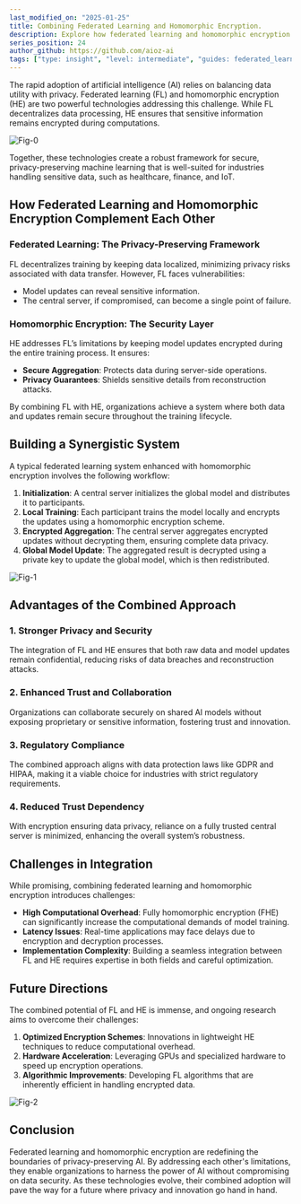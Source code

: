```yaml
---
last_modified_on: "2025-01-25"
title: Combining Federated Learning and Homomorphic Encryption.
description: Explore how federated learning and homomorphic encryption work together to create a secure, privacy-preserving AI ecosystem.
series_position: 24
author_github: https://github.com/aioz-ai
tags: ["type: insight", "level: intermediate", "guides: federated_learning"]
---
```


The rapid adoption of artificial intelligence (AI) relies on balancing data utility with privacy. Federated learning (FL) and homomorphic encryption (HE) are two powerful technologies addressing this challenge. While FL decentralizes data processing, HE ensures that sensitive information remains encrypted during computations.

![Fig-0](https://vision.aioz.io/f/6b7b37067aea4936b083/?dl=1)

Together, these technologies create a robust framework for secure, privacy-preserving machine learning that is well-suited for industries handling sensitive data, such as healthcare, finance, and IoT.

## How Federated Learning and Homomorphic Encryption Complement Each Other

### Federated Learning: The Privacy-Preserving Framework
FL decentralizes training by keeping data localized, minimizing privacy risks associated with data transfer. However, FL faces vulnerabilities:
- Model updates can reveal sensitive information.
- The central server, if compromised, can become a single point of failure.

### Homomorphic Encryption: The Security Layer
HE addresses FL’s limitations by keeping model updates encrypted during the entire training process. It ensures:
- **Secure Aggregation**: Protects data during server-side operations.
- **Privacy Guarantees**: Shields sensitive details from reconstruction attacks.

By combining FL with HE, organizations achieve a system where both data and updates remain secure throughout the training lifecycle.


## Building a Synergistic System

A typical federated learning system enhanced with homomorphic encryption involves the following workflow:
1. **Initialization**: A central server initializes the global model and distributes it to participants.
2. **Local Training**: Each participant trains the model locally and encrypts the updates using a homomorphic encryption scheme.
3. **Encrypted Aggregation**: The central server aggregates encrypted updates without decrypting them, ensuring complete data privacy.
4. **Global Model Update**: The aggregated result is decrypted using a private key to update the global model, which is then redistributed.

![Fig-1](https://vision.aioz.io/f/ce6633351bbb417eb7d6/?dl=1)

## Advantages of the Combined Approach

### 1. **Stronger Privacy and Security**
The integration of FL and HE ensures that both raw data and model updates remain confidential, reducing risks of data breaches and reconstruction attacks.

### 2. **Enhanced Trust and Collaboration**
Organizations can collaborate securely on shared AI models without exposing proprietary or sensitive information, fostering trust and innovation.

### 3. **Regulatory Compliance**
The combined approach aligns with data protection laws like GDPR and HIPAA, making it a viable choice for industries with strict regulatory requirements.

### 4. **Reduced Trust Dependency**
With encryption ensuring data privacy, reliance on a fully trusted central server is minimized, enhancing the overall system’s robustness.


## Challenges in Integration

While promising, combining federated learning and homomorphic encryption introduces challenges:
- **High Computational Overhead**: Fully homomorphic encryption (FHE) can significantly increase the computational demands of model training.
- **Latency Issues**: Real-time applications may face delays due to encryption and decryption processes.
- **Implementation Complexity**: Building a seamless integration between FL and HE requires expertise in both fields and careful optimization.

## Future Directions

The combined potential of FL and HE is immense, and ongoing research aims to overcome their challenges:
1. **Optimized Encryption Schemes**: Innovations in lightweight HE techniques to reduce computational overhead.
2. **Hardware Acceleration**: Leveraging GPUs and specialized hardware to speed up encryption operations.
3. **Algorithmic Improvements**: Developing FL algorithms that are inherently efficient in handling encrypted data.

![Fig-2](https://vision.aioz.io/f/eedc0dd6249f4dbf98f4/?dl=1)
## Conclusion

Federated learning and homomorphic encryption are redefining the boundaries of privacy-preserving AI. By addressing each other's limitations, they enable organizations to harness the power of AI without compromising on data security. As these technologies evolve, their combined adoption will pave the way for a future where privacy and innovation go hand in hand.
